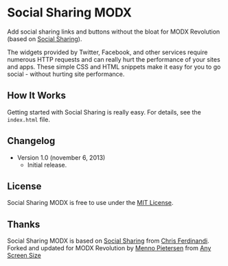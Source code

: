 # Social Sharing MODX
Add social sharing links and buttons without the bloat for MODX Revolution (based on [Social Sharing](https://github.com/cferdinandi/social-sharing)).

The widgets provided by Twitter, Facebook, and other services require numerous HTTP requests and can really hurt the performance of your sites and apps. These simple CSS and HTML snippets make it easy for you to go social - without hurting site performance.

## How It Works
Getting started with Social Sharing is really easy. For details, see the `index.html` file.

## Changelog
* Version 1.0 (november 6, 2013)
  * Initial release.

## License
Social Sharing MODX is free to use under the [MIT License](http://gomakethings.com/mit/).

## Thanks
Social Sharing MODX is based on [Social Sharing](https://github.com/cferdinandi/social-sharing) from [Chris Ferdinandi](https://github.com/cferdinandi).
Forked and updated for MODX Revolution by [Menno Pietersen](https://github.com/DESIGNfromWITHIN) from [Any Screen Size](http://anyscreensize.com)